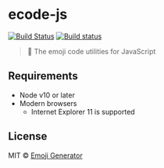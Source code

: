 # ecode-js
[![Build Status](https://travis-ci.org/emoji-gen/ecode-js.svg?branch=master)](https://travis-ci.org/emoji-gen/ecode-js)
[![Build status](https://ci.appveyor.com/api/projects/status/4i9qw1phn1x8jl4c/branch/master?svg=true)](https://ci.appveyor.com/project/pine/ecode-js/branch/master)

> :musical_score: The emoji code utilities for JavaScript


## Requirements
- Node v10 or later
- Modern browsers
  - Internet Explorer 11 is supported
  

## License
MIT &copy; [Emoji Generator](https://emoji-gen.ninja)
